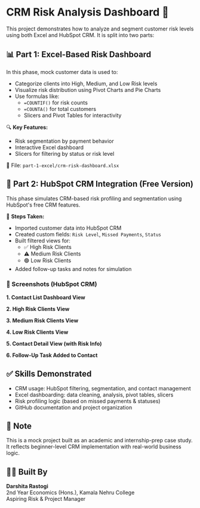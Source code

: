 # CRM Risk Analysis Dashboard 🧮
This project demonstrates how to analyze and segment customer risk levels using both Excel and HubSpot CRM. It is split into two parts:

## 📊 Part 1: Excel-Based Risk Dashboard
In this phase, mock customer data is used to:
- Categorize clients into High, Medium, and Low Risk levels
- Visualize risk distribution using Pivot Charts and Pie Charts
- Use formulas like:
  - `=COUNTIF()` for risk counts
  - `=COUNTA()` for total customers
  - Slicers and Pivot Tables for interactivity

🔍 **Key Features:**
- Risk segmentation by payment behavior
- Interactive Excel dashboard
- Slicers for filtering by status or risk level

📁 File: `part-1-excel/crm-risk-dashboard.xlsx`

## 💼 Part 2: HubSpot CRM Integration (Free Version)
This phase simulates CRM-based risk profiling and segmentation using HubSpot's free CRM features.

🔧 **Steps Taken:**
- Imported customer data into HubSpot CRM
- Created custom fields: `Risk Level`, `Missed Payments`, `Status`
- Built filtered views for:
  - ✅ High Risk Clients
  - ⚠️ Medium Risk Clients
  - 🟢 Low Risk Clients
- Added follow-up tasks and notes for simulation

### 📸 Screenshots (HubSpot CRM)

**1. Contact List Dashboard View**  

**2. High Risk Clients View**  

**3. Medium Risk Clients View**  

**4. Low Risk Clients View**  

**5. Contact Detail View (with Risk Info)**  

**6. Follow-Up Task Added to Contact**  

## ✅ Skills Demonstrated
- CRM usage: HubSpot filtering, segmentation, and contact management
- Excel dashboarding: data cleaning, analysis, pivot tables, slicers
- Risk profiling logic (based on missed payments & statuses)
- GitHub documentation and project organization

## 📌 Note
This is a mock project built as an academic and internship-prep case study.  
It reflects beginner-level CRM implementation with real-world business logic.

## 👩‍💻 Built By
**Darshita Rastogi**  
2nd Year Economics (Hons.), Kamala Nehru College  
Aspiring Risk & Project Manager
